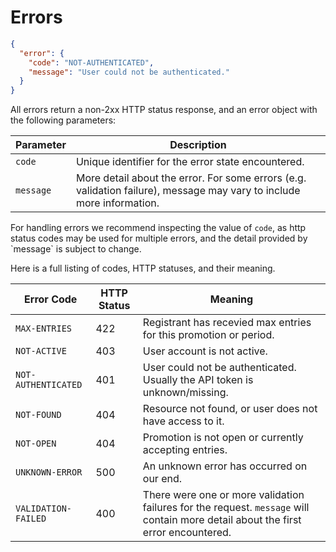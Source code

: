 # Errors

```json
{
  "error": {
    "code": "NOT-AUTHENTICATED",
    "message": "User could not be authenticated."
  }
}
```

All errors return a non-2xx HTTP status response, and an error object with the following parameters:

Parameter | Description
--------- | -----------
`code` | Unique identifier for the error state encountered.
`message` | More detail about the error. For some errors (e.g. validation failure), message may vary to include more information.

<aside class="notice">
For handling errors we recommend inspecting the value of <code>code</code>, as http status codes may be used for multiple errors, and the detail provided by `message` is subject to change.
</aside>

Here is a full listing of codes, HTTP statuses, and their meaning.

Error Code | HTTP Status | Meaning
---------- | ----------- | -------
`MAX-ENTRIES` | 422 | Registrant has recevied max entries for this promotion or period.
`NOT-ACTIVE` | 403 | User account is not active.
`NOT-AUTHENTICATED` | 401 | User could not be authenticated. Usually the API token is unknown/missing.
`NOT-FOUND` | 404 | Resource not found, or user does not have access to it.
`NOT-OPEN` | 404 | Promotion is not open or currently accepting entries.
`UNKNOWN-ERROR` | 500 | An unknown error has occurred on our end.
`VALIDATION-FAILED` | 400 | There were one or more validation failures for the request. <code>message</code> will contain more detail about the first error encountered.

